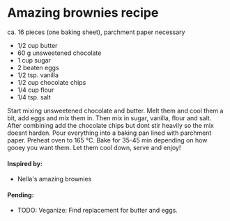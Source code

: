 # Amazing brownies recipe
ca. 16 pieces (one baking sheet), parchment paper necessary

* 1/2 cup butter
* 60 g unsweetened chocolate
* 1 cup sugar
* 2 beaten eggs
* 1/2 tsp. vanilla
* 1/2 cup chocolate chips
* 1/4 cup flour
* 1/4 tsp. salt

Start mixing unsweetened chocolate and butter. Melt them and cool them a bit, add eggs and mix them in. Then mix in sugar, vanilla, flour and salt. After combining add the chocolate chips but dont stir heavily so the mix doesnt harden. Pour everything into a baking pan lined with parchment paper. Preheat oven to 165 °C. Bake for 35-45 min depending on how gooey you want them. Let them cool down, serve and enjoy!

#### Inspired by: 
* Nella's amazing brownies

#### Pending: 
* TODO: Veganize: Find replacement for butter and eggs. 

